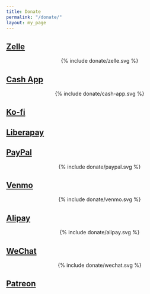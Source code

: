 ```yaml
---
title: Donate
permalink: "/donate/"
layout: my_page
---
```


## [Zelle](https://enroll.zellepay.com/qr-codes?data=eyJuYW1lIjoiWU9VUUlVIiwidG9rZW4iOiI4MDU4MjU4NDA3IiwiYWN0aW9uIjoicGF5bWVudCJ9)

<p style="text-align: center">{% include donate/zelle.svg %}</p>

## [Cash App](https://cash.app/$UlyssesZhan)

<p style="text-align: center">{% include donate/cash-app.svg %}</p>

## [Ko-fi](https://ko-fi.com/ulysseszhan)

## [Liberapay](https://liberapay.com/UlyssesZhan)

## [PayPal](https://paypal.me/youqiuzhan)

<p style="text-align: center">{% include donate/paypal.svg %}</p>

## [Venmo](https://venmo.com/UlyssesZhan)

<p style="text-align: center">{% include donate/venmo.svg %}</p>

## [Alipay](https://qr.alipay.com/fkx19104meksotcpxrt3qeb)

<p style="text-align: center">{% include donate/alipay.svg %}</p>

## [WeChat](wxp://f2f6uscqtGWWpvPL9ExIDJhbs_HEXE0axuOlfBRcNpOBctU)

<p style="text-align: center">{% include donate/wechat.svg %}</p>

## [Patreon](https://patreon.com/ulysseszhan)
